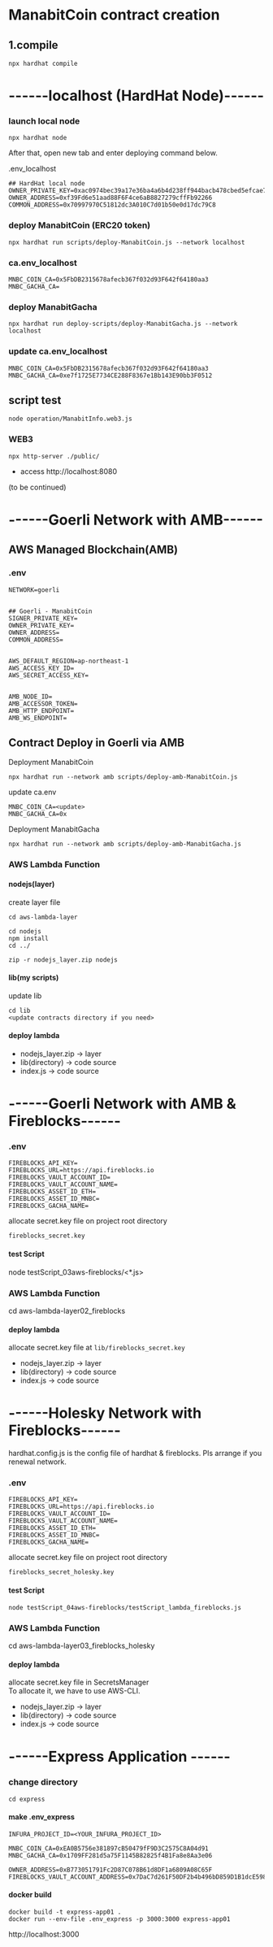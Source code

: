 # ManabitCoin contract creation

## 1.compile
```shell
npx hardhat compile
```

# ------localhost (HardHat Node)------

### launch local node
```shell
npx hardhat node
```
After that, open new tab and enter deploying command below.

.env_localhost

```
## HardHat local node
OWNER_PRIVATE_KEY=0xac0974bec39a17e36ba4a6b4d238ff944bacb478cbed5efcae784d7bf4f2ff80
OWNER_ADDRESS=0xf39Fd6e51aad88F6F4ce6aB8827279cffFb92266
COMMON_ADDRESS=0x70997970C51812dc3A010C7d01b50e0d17dc79C8
```


### deploy ManabitCoin (ERC20 token)
```shell
npx hardhat run scripts/deploy-ManabitCoin.js --network localhost
```

### ca.env_localhost

```
MNBC_COIN_CA=0x5FbDB2315678afecb367f032d93F642f64180aa3
MNBC_GACHA_CA=

```
### deploy ManabitGacha
```shell
npx hardhat run deploy-scripts/deploy-ManabitGacha.js --network localhost
```

### update ca.env_localhost

```
MNBC_COIN_CA=0x5FbDB2315678afecb367f032d93F642f64180aa3
MNBC_GACHA_CA=0xe7f1725E7734CE288F8367e1Bb143E90bb3F0512

```

## script test

`node operation/ManabitInfo.web3.js`


### WEB3

```shell
npx http-server ./public/
```

- access http://localhost:8080


(to be continued)






# ------Goerli Network with AMB------

## AWS Managed Blockchain(AMB)

### .env
```
NETWORK=goerli


## Goerli - ManabitCoin
SIGNER_PRIVATE_KEY=
OWNER_PRIVATE_KEY=
OWNER_ADDRESS=
COMMON_ADDRESS=


AWS_DEFAULT_REGION=ap-northeast-1
AWS_ACCESS_KEY_ID=
AWS_SECRET_ACCESS_KEY=


AMB_NODE_ID=
AMB_ACCESSOR_TOKEN=
AMB_HTTP_ENDPOINT=
AMB_WS_ENDPOINT=
```

## Contract Deploy in Goerli via AMB

Deployment ManabitCoin

```
npx hardhat run --network amb scripts/deploy-amb-ManabitCoin.js
```

update ca.env

```
MNBC_COIN_CA=<update>
MNBC_GACHA_CA=0x
```

Deployment ManabitGacha

```
npx hardhat run --network amb scripts/deploy-amb-ManabitGacha.js
```

### AWS Lambda Function

#### nodejs(layer)

create layer file

```
cd aws-lambda-layer

cd nodejs
npm install
cd ../

zip -r nodejs_layer.zip nodejs
```


#### lib(my scripts)

update lib

```
cd lib
<update contracts directory if you need>
```


#### deploy lambda

- nodejs_layer.zip -> layer
- lib(directory) -> code source
- index.js -> code source



# ------Goerli Network with AMB & Fireblocks------


### .env
```
FIREBLOCKS_API_KEY=
FIREBLOCKS_URL=https://api.fireblocks.io
FIREBLOCKS_VAULT_ACCOUNT_ID=
FIREBLOCKS_VAULT_ACCOUNT_NAME=
FIREBLOCKS_ASSET_ID_ETH=
FIREBLOCKS_ASSET_ID_MNBC=
FIREBLOCKS_GACHA_NAME=
```

allocate secret.key file on project root directory

`fireblocks_secret.key`


#### test Script

node testScript_03aws-fireblocks/<*.js>


### AWS Lambda Function

cd aws-lambda-layer02_fireblocks

#### deploy lambda

allocate secret.key file at `lib/fireblocks_secret.key`

- nodejs_layer.zip -> layer
- lib(directory) -> code source
- index.js -> code source



# ------Holesky Network with Fireblocks------

hardhat.config.js is the config file of hardhat & fireblocks.
Pls arrange if you renewal network.


### .env
```
FIREBLOCKS_API_KEY=
FIREBLOCKS_URL=https://api.fireblocks.io
FIREBLOCKS_VAULT_ACCOUNT_ID=
FIREBLOCKS_VAULT_ACCOUNT_NAME=
FIREBLOCKS_ASSET_ID_ETH=
FIREBLOCKS_ASSET_ID_MNBC=
FIREBLOCKS_GACHA_NAME=
```

allocate secret.key file on project root directory

`fireblocks_secret_holesky.key`


#### test Script
```
node testScript_04aws-fireblocks/testScript_lambda_fireblocks.js
```

### AWS Lambda Function

cd aws-lambda-layer03_fireblocks_holesky

#### deploy lambda

allocate secret.key file in SecretsManager<br>
To allocate it, we have to use AWS-CLI.

- nodejs_layer.zip -> layer
- lib(directory) -> code source
- index.js -> code source



# ------Express Application ------


### change directory

`cd express`

#### make .env_express

```
INFURA_PROJECT_ID=<YOUR_INFURA_PROJECT_ID>

MNBC_COIN_CA=0xEA0B5756e381897cB50479fF9D3C2575C8A04d91
MNBC_GACHA_CA=0x1709FF281d5a75F1145B82825f4B1Fa8e8Aa3e06

OWNER_ADDRESS=0xB773051791Fc2D87C078B61d8DF1a6809A08C65F
FIREBLOCKS_VAULT_ACCOUNT_ADDRESS=0x7DaC7d261F50DF2b4b496bD859D1B1dcE5987b65
```

#### docker build

```
docker build -t express-app01 . 
docker run --env-file .env_express -p 3000:3000 express-app01
```

http://localhost:3000